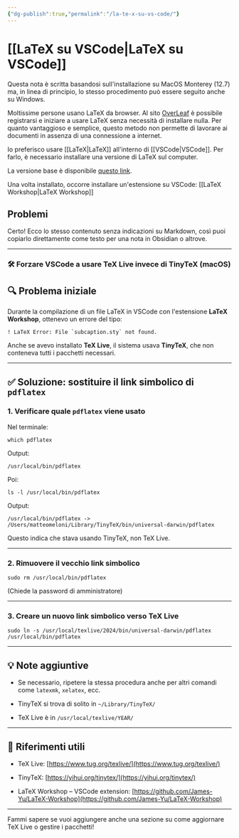 ```yaml
---
{"dg-publish":true,"permalink":"/la-te-x-su-vs-code/"}
---
```


# [[LaTeX su VSCode\|LaTeX su VSCode]]

Questa nota è scritta basandosi sull'installazione su MacOS Monterey (12.7) ma, in linea di principio, lo stesso procedimento può essere seguito anche su Windows.

Moltissime persone usano LaTeX da browser. Al sito [OverLeaf](https://www.overleaf.com/) è possibile registrarsi e iniziare a usare LaTeX senza necessità di installare nulla. Per quanto vantaggioso e semplice, questo metodo non permette di lavorare ai documenti in assenza di una connessione a internet.

Io preferisco usare [[LaTeX\|LaTeX]] all'interno di [[VSCode\|VSCode]]. Per farlo, è necessario installare una versione di LaTeX sul computer.

La versione base è disponibile [questo link](https://www.latex-project.org/get/). 

Una volta installato, occorre installare un'estensione su VSCode: [[LaTeX Workshop\|LaTeX Workshop]]



## Problemi

Certo! Ecco lo stesso contenuto senza indicazioni su Markdown, così puoi copiarlo direttamente come testo per una nota in Obsidian o altrove.

---

### 🛠️ Forzare VSCode a usare TeX Live invece di TinyTeX (macOS)

## 🔍 Problema iniziale

Durante la compilazione di un file LaTeX in VSCode con l'estensione **LaTeX Workshop**, ottenevo un errore del tipo:

```
! LaTeX Error: File `subcaption.sty` not found.
```

Anche se avevo installato **TeX Live**, il sistema usava **TinyTeX**, che non conteneva tutti i pacchetti necessari.

---

## ✅ Soluzione: sostituire il link simbolico di `pdflatex`

### 1. Verificare quale `pdflatex` viene usato

Nel terminale:

```
which pdflatex
```

Output:

```
/usr/local/bin/pdflatex
```

Poi:

```
ls -l /usr/local/bin/pdflatex
```

Output:

```
/usr/local/bin/pdflatex -> /Users/matteomeloni/Library/TinyTeX/bin/universal-darwin/pdflatex
```

Questo indica che stava usando TinyTeX, non TeX Live.

---

### 2. Rimuovere il vecchio link simbolico

```
sudo rm /usr/local/bin/pdflatex
```

(Chiede la password di amministratore)

---

### 3. Creare un nuovo link simbolico verso TeX Live

```
sudo ln -s /usr/local/texlive/2024/bin/universal-darwin/pdflatex /usr/local/bin/pdflatex
```

---

## 💡 Note aggiuntive

- Se necessario, ripetere la stessa procedura anche per altri comandi come `latexmk`, `xelatex`, ecc.
    
- TinyTeX si trova di solito in `~/Library/TinyTeX/`
    
- TeX Live è in `/usr/local/texlive/YEAR/`
    

---

## 📁 Riferimenti utili

- TeX Live: [https://www.tug.org/texlive/](https://www.tug.org/texlive/)
    
- TinyTeX: [https://yihui.org/tinytex/](https://yihui.org/tinytex/)
    
- LaTeX Workshop – VSCode extension: [https://github.com/James-Yu/LaTeX-Workshop](https://github.com/James-Yu/LaTeX-Workshop)
    

---

Fammi sapere se vuoi aggiungere anche una sezione su come aggiornare TeX Live o gestire i pacchetti!